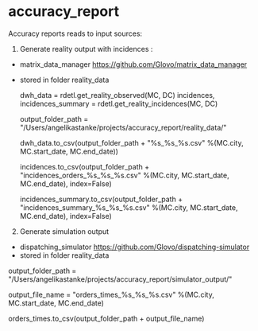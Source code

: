 # accuracy_report

Accuracy reports reads to input sources:

1. Generate reality output with incidences :
  - matrix_data_manager  https://github.com/Glovo/matrix_data_manager
  - stored in folder reality_data
  
    dwh_data = rdetl.get_reality_observed(MC, DC)
    incidences, incidences_summary = rdetl.get_reality_incidences(MC, DC)

    output_folder_path = "/Users/angelikastanke/projects/accuracy_report/reality_data/"

    dwh_data.to_csv(output_folder_path  + "%s_%s_%s.csv" %(MC.city, MC.start_date, MC.end_date))
    
    incidences.to_csv(output_folder_path  + "incidences_orders_%s_%s_%s.csv" %(MC.city, MC.start_date, MC.end_date), index=False)
    
    incidences_summary.to_csv(output_folder_path  + "incidences_summary_%s_%s_%s.csv" %(MC.city, MC.start_date, MC.end_date), index=False)

2. Generate simulation output
  - dispatching_simulator https://github.com/Glovo/dispatching-simulator
  - stored in folder reality_data
  
  output_folder_path = "/Users/angelikastanke/projects/accuracy_report/simulator_output/"
  
  output_file_name = "orders_times_%s_%s_%s.csv" %(MC.city, MC.start_date, MC.end_date)
  
  orders_times.to_csv(output_folder_path + output_file_name)
  
  
